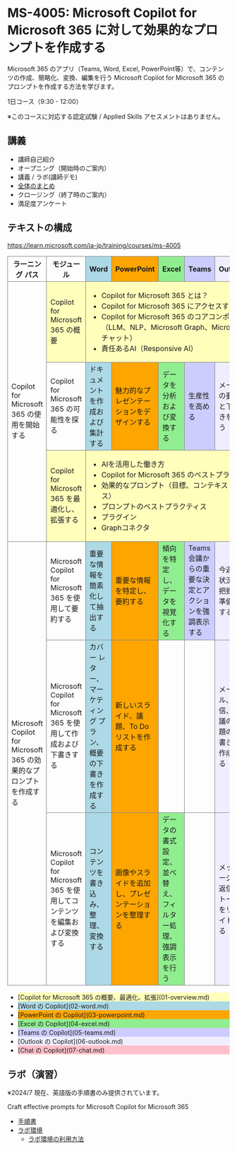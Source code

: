# MS-4005: Microsoft Copilot for Microsoft 365 に対して効果的なプロンプトを作成する


Microsoft 365 のアプリ（Teams, Word, Excel, PowerPoint等）で、コンテンツの作成、簡略化、変換、編集を行う Microsoft Copilot for Microsoft 365 のプロンプトを作成する方法を学びます。

1日コース（9:30 - 12:00）

※このコースに対応する認定試験 / Applied Skills アセスメントはありません。


## 講義

- 講師自己紹介
- オープニング（開始時のご案内）
- 講義 / ラボ(講師デモ)
- [全体のまとめ](matome.md)
- クロージング（終了時のご案内）
- 満足度アンケート

## テキストの構成

https://learn.microsoft.com/ja-jp/training/courses/ms-4005

<style>
  .training tr td { border: 1px solid gray; }
  .training tr th { border: 1px solid gray; }
  .general { background-color: #ffb; }
  .word { background-color: lightblue; }
  .ppt { background-color: orange; }
  .xls { background-color: lightgreen; }
  .teams { background-color: #CCF; }
  .outlook { background-color: #EEF; }
  .chat { background-color: pink; }
</style>
<table class="training">
  <tr>
    <th>ラーニング パス</th>
    <th>モジュール</th>
    <th class="word">Word</th>
    <th class="ppt">PowerPoint</th>
    <th class="xls">Excel</th>
    <th class="teams">Teams</th>
    <th class="outlook">Outlook</th>
    <th class="chat">チャット</th>
  </tr>
  <tr>
    <td rowspan=3>Copilot for Microsoft 365 の使用を開始する</td>
    <td class="general">Copilot for Microsoft 365 の概要</td>
    <td colspan=6 class="general">
      <ul>
        <li>Copilot for Microsoft 365 とは？
        <li>Copilot for Microsoft 365 にアクセスするには？
        <li>Copilot for Microsoft 365 のコアコンポーネント（LLM、NLP、Microsoft Graph、Microsoft 365 Apps、チャット）
        <li>責任あるAI（Responsive AI）
      </ul>
    </td>
  </tr>
  <tr>
    <td>Copilot for Microsoft 365 の可能性を探る
    <td class="word">ドキュメントを作成および集計する
    <td class="ppt">魅力的なプレゼンテーションをデザインする
    <td class="xls">データを分析および変換する
    <td class="teams">生産性を高める
    <td class="outlook">メールの要約と下書きを行う
    <td class="chat">従業員を支援する
  </tr>
  <tr>
    <td class="general">Copilot for Microsoft 365 を最適化し、拡張する
    <td colspan=6 class="general">
      <ul>
        <li>AIを活用した働き方
        <li>Copilot for Microsoft 365 のベストプラクティス
        <li>効果的なプロンプト（目標、コンテキスト、期待、ソース）
        <li>プロンプトのベストプラクティス
        <li>プラグイン
        <li>Graphコネクタ
      </ul>
    </td>
  </tr>
  <tr>
    <td rowspan=3>Microsoft Copilot for Microsoft 365 の効果的なプロンプトを作成する</td>
    <td>Microsoft Copilot for Microsoft 365 を使用して要約する
    <td class="word">重要な情報を簡素化して抽出する
    <td class="ppt">重要な情報を特定し、要約する
    <td class="xls">傾向を特定し、データを視覚化する
    <td class="teams">Teams 会議からの重要な決定とアクションを強調表示する
    <td class="outlook">今週の状況を把握し準備をする
    <td class="chat">トピックに関する情報の要約
  </tr>
  <tr>
    <td>Microsoft Copilot for Microsoft 365 を使用して作成および下書きする
    <td class="word">カバー レター、マーケティング プラン、概要の下書きを作成する
    <td class="ppt">新しいスライド、議題、To Do リストを作成する
    <td>
    <td>
    <td class="outlook">メール、返信、会議の議題の下書きを作成する
    <td class="chat">Microsoft 365 全体から新しいアイデア、リスト、レポートをブレインストーミングする
  </tr>
  <tr>
    <td>Microsoft Copilot for Microsoft 365 を使用してコンテンツを編集および変換する
    <td class="word">コンテンツを書き込み、整理、変換する
    <td class="ppt">画像やスライドを追加し、プレゼンテーションを整理する
    <td class="xls">データの書式設定、並べ替え、フィルター処理、強調表示を行う
    <td>
    <td class="outlook">メッセージと返信のトーンをリライトする
    <td>
  </tr>
</table>

<ul>
  <li class="general">[Copilot for Microsoft 365 の概要、最適化、拡張](01-overview.md)
  <li class="word">[Word の Copilot](02-word.md)
  <li class="ppt">[PowerPoint の Copilot](03-powerpoint.md)
  <li class="xls">[Excel の Copilot](04-excel.md)
  <li class="teams">[Teams の Copilot](05-teams.md)
  <li class="outlook">[Outlook の Copilot](06-outlook.md)
  <li class="chat">[Chat の Copilot](07-chat.md)
</ul>

## ラボ（演習）

※2024/7 現在、英語版の手順書のみ提供されています。

Craft effective prompts for Microsoft Copilot for Microsoft 365

- [手順書](https://github.com/MicrosoftLearning/MS-4005-Craft-effective-prompts-for-Microsoft-Copilot-for-Microsoft-365/tree/master/Instructions/Labs)
- [ラボ環境](https://esi.learnondemand.net/)
  - [ラボ環境の利用方法](../ラボ環境の利用方法.pdf)


<!--
- [認定試験（アセスメント）のご案内](assessment.md)

## ラボ（演習）

※2024/6 現在、英語版の手順書のみ提供されています。Webブラウザーの翻訳機能を使用して、手順書を日本語化できます。

- [手順書](https://microsoftlearning.github.io/mslearn-ai-language/)
- [ラボ環境](https://esi.learnondemand.net/)
  - [ラボ環境の利用方法](../ラボ環境の利用方法.pdf)

このコースでは以下の N つのラボを実施します。
- ラボ1
- ラボ1
- ラボ1

-->

